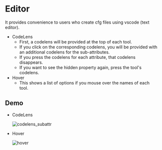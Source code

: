 # Editor
It provides convenience to users who create cfg files using vscode (text editor).
- CodeLens
  - First, a codelens will be provided at the top of each tool.
  - If you click on the corresponding codelens, you will be provided with an additional codelens for the sub-attributes.
  - If you press the codelens for each attribute, that codelens disappears.
  - If you want to see the hidden property again, press the tool's codelens.
- Hover
  - This shows a list of options if you mouse over the names of each tool.

## Demo
 - CodeLens
 
   ![codelens_subattr](https://user-images.githubusercontent.com/60142959/136141746-953bb9be-45e0-42ec-8d4b-cfb07b7f7a78.gif)
 - Hover
 
   ![hover](https://user-images.githubusercontent.com/60142959/135982753-a5b09506-e554-4efa-a537-f70afc6e861f.gif)
